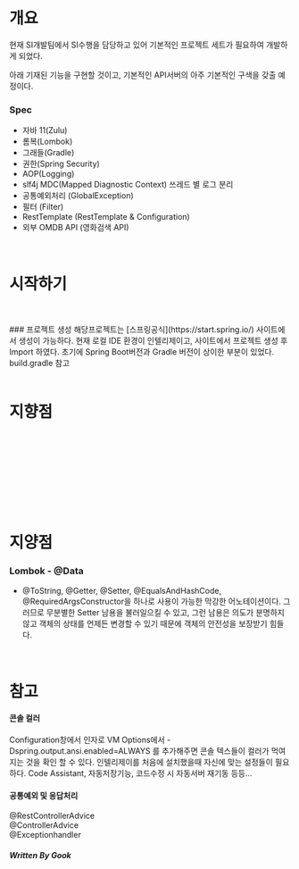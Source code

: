 
# 개요
현재 SI개발팀에서 SI수행을 담당하고 있어 기본적인 프로젝트 세트가 필요하여 개발하게 되었다.

아래 기재된 기능을 구현할 것이고, 기본적인 API서버의 아주 기본적인 구색을 갖출 예정이다.

### Spec
* 자바 11(Zulu)
* 롬복(Lombok)
* 그래들(Gradle)
* 권한(Spring Security)
* AOP(Logging)
* slf4j MDC(Mapped Diagnostic Context) 쓰레드 별 로그 분리
* 공통예외처리 (GlobalException)
* 필터 (Filter)
* RestTemplate (RestTemplate & Configuration)
* 외부 OMDB API (영화검색 API)
 
<br />

# 시작하기


<br />
<br />
### 프로젝트 생성
해당프로젝트는 [스프링공식](https://start.spring.io/) 사이트에서 생성이 가능하다.
현재 로컬 IDE 환경이 인텔리제이고, 사이트에서 프로젝트 생성 후 Import 하였다.
초기에 Spring Boot버전과 Gradle 버전이 상이한 부분이 있었다. build.gradle 참고

<br />
<br />

# 지향점
<br />
<br />
<br />
<br />
<br />
<br />
<br />
<br />

# 지양점
### Lombok - @Data
* @ToString, @Getter, @Setter, @EqualsAndHashCode, 
@RequiredArgsConstructor을 하나로 사용이 가능한 막강한 어노테이션이다.
그러므로 무분별한 Setter 남용을 불러일으킬 수 있고, 그런 남용은 의도가 분명하지 않고 객체의 상태를 
언제든 변경할 수 있기 때문에 객체의 안전성을 보장받기 힘들다.
<br />

# 참고
#### 콘솔 컬러
Configuration창에서 인자로 VM Options에서 -Dspring.output.ansi.enabled=ALWAYS 를 추가해주면 콘솔 
텍스들이 컬러가 먹여지는 것을 확인 할 수 있다.
인텔리제이를 처음에 설치했을때 자신에 맞는 설정들이 필요하다. Code Assistant, 자동저장기능, 코드수정 시 자동서버 재기동 등등...

#### 공통예외 및 응답처리
@RestControllerAdvice <br />
@ControllerAdvice <br />
@Exceptionhandler <br />





##### Written By Gook

